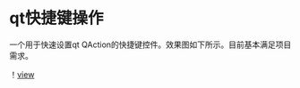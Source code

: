 # qt快捷键操作 #
一个用于快速设置qt QAction的快捷键控件。效果图如下所示。目前基本满足项目需求。

！[view](https://github.com/WanderROS/qt_shortcut_keyseq/edit/master/display.gif)
